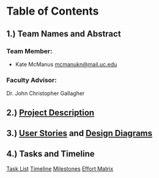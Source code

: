 # Table of Contents

## 1.) Team Names and Abstract

### Team Member:
 * Kate McManus mcmanukn@mail.uc.edu

### Faculty Advisor:
Dr. John Christopher Gallagher

## 2.) [Project Description](https://github.com/KateMcManus/SeniorDesign/blob/master/Assignments%20Fall%202021/ProjectDescription.md)

## 3.) [User Stories](https://github.com/KateMcManus/SeniorDesign/blob/master/Assignments%20Fall%202021/User_Stories.md) and [Design Diagrams](https://github.com/KateMcManus/SeniorDesign/tree/master/Assignments%20Fall%202021/Design%20Documents)

## 4.) Tasks and Timeline
[Task List](https://github.com/KateMcManus/SeniorDesign/blob/master/Assignments%20Fall%202021/Task_list.md)
[Timeline](https://github.com/KateMcManus/SeniorDesign/blob/master/Assignments%20Fall%202021/Timeline.md)
[Milestones](https://github.com/KateMcManus/SeniorDesign/blob/master/Assignments%20Fall%202021/Milestones.md)
[Effort Matrix](https://github.com/KateMcManus/SeniorDesign/blob/master/Assignments%20Fall%202021/EffortMatrix.png)